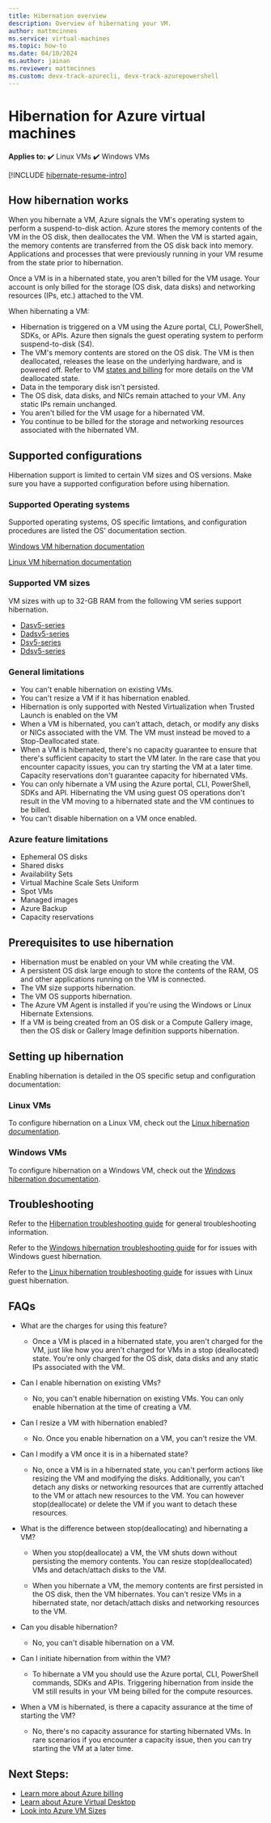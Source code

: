 ```yaml
---
title: Hibernation overview
description: Overview of hibernating your VM.
author: mattmcinnes
ms.service: virtual-machines
ms.topic: how-to
ms.date: 04/10/2024
ms.author: jainan
ms.reviewer: mattmcinnes
ms.custom: devx-track-azurecli, devx-track-azurepowershell
---
```


# Hibernation for Azure virtual machines

**Applies to:** :heavy_check_mark: Linux VMs :heavy_check_mark: Windows VMs

[!INCLUDE [hibernate-resume-intro](./includes/hibernate-resume-intro.md)]

## How hibernation works
When you hibernate a VM, Azure signals the VM's operating system to perform a suspend-to-disk action. Azure stores the memory contents of the VM in the OS disk, then deallocates the VM. When the VM is started again, the memory contents are transferred from the OS disk back into memory. Applications and processes that were previously running in your VM resume from the state prior to hibernation.

Once a VM is in a hibernated state, you aren't billed for the VM usage. Your account is only billed for the storage (OS disk, data disks) and networking resources (IPs, etc.) attached to the VM.

When hibernating a VM:
- Hibernation is triggered on a VM using the Azure portal, CLI, PowerShell, SDKs, or APIs. Azure then signals the guest operating system to perform suspend-to-disk (S4). 
- The VM's memory contents are stored on the OS disk. The VM is then deallocated, releases the lease on the underlying hardware, and is powered off. Refer to VM [states and billing](states-billing.md) for more details on the VM deallocated state.
- Data in the temporary disk isn't persisted.
- The OS disk, data disks, and NICs remain attached to your VM. Any static IPs remain unchanged.
- You aren't billed for the VM usage for a hibernated VM.
- You continue to be billed for the storage and networking resources associated with the hibernated VM.

## Supported configurations
Hibernation support is limited to certain VM sizes and OS versions. Make sure you have a supported configuration before using hibernation.

### Supported Operating systems
Supported operating systems, OS specific limtations, and configuration procedures are listed the OS' documentation section.

[Windows VM hibernation documentation](./windows/hibernate-resume-windows.md#supported-configurations)

[Linux VM hibernation documentation](./linux/hibernate-resume-linux.md#supported-configurations)

### Supported VM sizes 

VM sizes with up to 32-GB RAM from the following VM series support hibernation.  
- [Dasv5-series](dasv5-dadsv5-series.md) 
- [Dadsv5-series](dasv5-dadsv5-series.md) 
- [Dsv5-series](../virtual-machines/dv5-dsv5-series.md)
- [Ddsv5-series](ddv5-ddsv5-series.md) 

### General limitations
- You can't enable hibernation on existing VMs.
- You can't resize a VM if it has hibernation enabled.
- Hibernation is only supported with Nested Virtualization when Trusted Launch is enabled on the VM
- When a VM is hibernated, you can't attach, detach, or modify any disks or NICs associated with the VM. The VM must instead be moved to a Stop-Deallocated state.
-	When a VM is hibernated, there's no capacity guarantee to ensure that there's sufficient capacity to start the VM later. In the rare case that you encounter capacity issues, you can try starting the VM at a later time. Capacity reservations don't guarantee capacity for hibernated VMs.
-	You can only hibernate a VM using the Azure portal, CLI, PowerShell, SDKs and API. Hibernating the VM using guest OS operations don't result in the VM moving to a hibernated state and the VM continues to be billed.
-	You can't disable hibernation on a VM once enabled.

### Azure feature limitations
-	Ephemeral OS disks
-	Shared disks
-	Availability Sets
-	Virtual Machine Scale Sets Uniform
-	Spot VMs
-	Managed images
-	Azure Backup
-	Capacity reservations

## Prerequisites to use hibernation
- Hibernation must be enabled on your VM while creating the VM.
- A persistent OS disk large enough to store the contents of the RAM, OS and other applications running on the VM is connected.
- The VM size supports hibernation.
-	The VM OS supports hibernation.
- The Azure VM Agent is installed if you're using the Windows or Linux Hibernate Extensions.
- If a VM is being created from an OS disk or a Compute Gallery image, then the OS disk or Gallery Image definition supports hibernation. 

## Setting up hibernation

Enabling hibernation is detailed in the OS specific setup and configuration documentation:

### Linux VMs
To configure hibernation on a Linux VM, check out the [Linux hibernation documentation](./linux/hibernate-resume-linux.md).

### Windows VMs
To configure hibernation on a Windows VM, check out the [Windows hibernation documentation](./windows/hibernate-resume-windows.md).

## Troubleshooting
Refer to the [Hibernation troubleshooting guide](./hibernate-resume-troubleshooting.md) for general troubleshooting information.

Refer to the [Windows hibernation troubleshooting guide](./windows/hibernate-resume-troubleshooting-windows.md) for for issues with Windows guest hibernation.

Refer to the [Linux hibernation troubleshooting guide](./linux/hibernate-resume-troubleshooting-linux.md) for issues with Linux guest hibernation.

## FAQs
- What are the charges for using this feature?
    - Once a VM is placed in a hibernated state, you aren't charged for the VM, just like how you aren't charged for VMs in a stop (deallocated) state. You're only charged for the OS disk, data disks and any static IPs associated with the VM.

- Can I enable hibernation on existing VMs?
    - No, you can't enable hibernation on existing VMs. You can only enable hibernation at the time of creating a VM.

- Can I resize a VM with hibernation enabled?
    - No. Once you enable hibernation on a VM, you can't resize the VM. 

- Can I modify a VM once it is in a hibernated state?
    - No, once a VM is in a hibernated state, you can't perform actions like resizing the VM and modifying the disks. Additionally, you can't detach any disks or networking resources that are currently attached to the VM or attach new resources to the VM. You can however stop(deallocate) or delete the VM if you want to detach these resources. 

- What is the difference between stop(deallocating) and hibernating a VM?
    - When you stop(deallocate) a VM, the VM shuts down without persisting the memory contents. You can resize stop(deallocated) VMs and detach/attach disks to the VM.

    - When you hibernate a VM, the memory contents are first persisted in the OS disk, then the VM hibernates. You can't resize VMs in a hibernated state, nor detach/attach disks and networking resources to the VM.

- Can you disable hibernation?
    - No, you can't disable hibernation on a VM. 

- Can I initiate hibernation from within the VM?
    - To hibernate a VM you should use the Azure portal, CLI, PowerShell commands, SDKs and APIs. Triggering hibernation from inside the VM still results in your VM being billed for the compute resources. 

- When a VM is hibernated, is there a capacity assurance at the time of starting the VM?
    - No, there's no capacity assurance for starting hibernated VMs. In rare scenarios if you encounter a capacity issue, then you can try starting the VM at a later time. 

## Next Steps:
- [Learn more about Azure billing](/azure/cost-management-billing/)
- [Learn about Azure Virtual Desktop](../virtual-desktop/overview.md)
- [Look into Azure VM Sizes](sizes.md)
